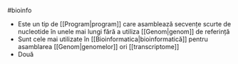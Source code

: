 #bioinfo 
- Este un tip de [[Program|program]] care asamblează secvențe scurte de nucleotide în unele mai lungi fără a utiliza [[Genom|genom]] de referință
- Sunt cele mai utilizate în [[Bioinformatica|bioinformatică]] pentru asamblarea [[Genom|genomelor]] ori [[transcriptome]]
- Două 